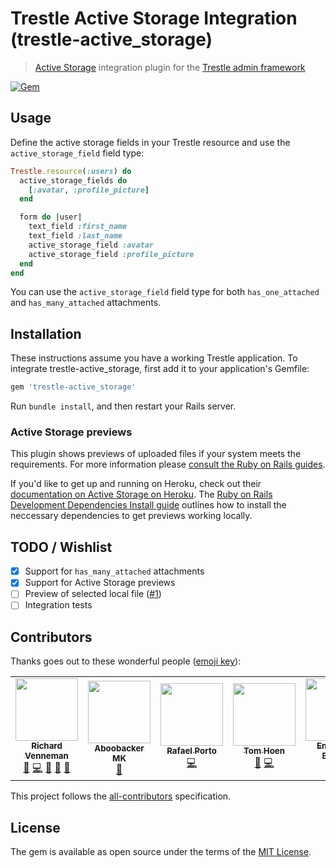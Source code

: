 # Trestle Active Storage Integration (trestle-active_storage)

> [Active Storage](https://guides.rubyonrails.org/active_storage_overview.html) integration plugin for the [Trestle admin framework](https://trestle.io)

[![Gem](https://img.shields.io/gem/v/trestle-active_storage.svg)](https://rubygems.org/gems/trestle-active_storage)

## Usage

Define the active storage fields in your Trestle resource and use the `active_storage_field` field type:

```ruby
Trestle.resource(:users) do
  active_storage_fields do
    [:avatar, :profile_picture]
  end

  form do |user|
    text_field :first_name
    text_field :last_name
    active_storage_field :avatar
    active_storage_field :profile_picture
  end
end
```

You can use the `active_storage_field` field type for both `has_one_attached` and `has_many_attached` attachments.

## Installation

These instructions assume you have a working Trestle application. To integrate trestle-active_storage, first add it to your application's Gemfile:

```ruby
gem 'trestle-active_storage'
```

Run `bundle install`, and then restart your Rails server.

### Active Storage previews

This plugin shows previews of uploaded files if your system meets the requirements. For more information please [consult the Ruby on Rails guides](https://edgeguides.rubyonrails.org/active_storage_overview.html#previewing-files).

If you'd like to get up and running on Heroku, check out their [documentation on Active Storage on Heroku](https://devcenter.heroku.com/articles/active-storage-on-heroku#attachment-previews). The [Ruby on Rails Development Dependencies Install guide](https://edgeguides.rubyonrails.org/development_dependencies_install.html#active-storage-setup) outlines how to install the neccessary dependencies to get previews working locally.

## TODO / Wishlist

- [x] Support for `has_many_attached` attachments
- [x] Support for Active Storage previews
- [ ] Preview of selected local file ([#1](https://github.com/richardvenneman/trestle-active_storage/issues/1))
- [ ] Integration tests

## Contributors

Thanks goes out to these wonderful people ([emoji key](https://allcontributors.org/docs/en/emoji-key)):
<!-- ALL-CONTRIBUTORS-LIST:START - Do not remove or modify this section -->
<!-- prettier-ignore-start -->
<!-- markdownlint-disable -->
<table>
  <tr>
    <td align="center"><a href="https://www.cityspotters.com"><img src="https://avatars1.githubusercontent.com/u/75705?v=4" width="100px;" alt=""/><br /><sub><b>Richard Venneman</b></sub></a><br /><a href="#ideas-richardvenneman" title="Ideas, Planning, & Feedback">🤔</a> <a href="https://github.com/richardvenneman/trestle-active_storage/commits?author=richardvenneman" title="Code">💻</a> <a href="https://github.com/richardvenneman/trestle-active_storage/commits?author=richardvenneman" title="Documentation">📖</a> <a href="#question-richardvenneman" title="Answering Questions">💬</a> <a href="https://github.com/richardvenneman/trestle-active_storage/pulls?q=is%3Apr+reviewed-by%3Arichardvenneman" title="Reviewed Pull Requests">👀</a></td>
    <td align="center"><a href="http://aboobacker.in"><img src="https://avatars1.githubusercontent.com/u/3112976?v=4" width="100px;" alt=""/><br /><sub><b>Aboobacker MK</b></sub></a><br /><a href="#ideas-tachyons" title="Ideas, Planning, & Feedback">🤔</a></td>
    <td align="center"><a href="http://euodeiovoce.com.br"><img src="https://avatars2.githubusercontent.com/u/1027961?v=4" width="100px;" alt=""/><br /><sub><b>Rafael Porto</b></sub></a><br /><a href="https://github.com/richardvenneman/trestle-active_storage/commits?author=PunkMaldito" title="Code">💻</a></td>
    <td align="center"><a href="https://github.com/hoenth"><img src="https://avatars2.githubusercontent.com/u/62977?v=4" width="100px;" alt=""/><br /><sub><b>Tom Hoen</b></sub></a><br /><a href="https://github.com/richardvenneman/trestle-active_storage/issues?q=author%3Ahoenth" title="Bug reports">🐛</a> <a href="https://github.com/richardvenneman/trestle-active_storage/commits?author=hoenth" title="Code">💻</a></td>
    <td align="center"><a href="https://github.com/McRipper"><img src="https://avatars2.githubusercontent.com/u/58031?v=4" width="100px;" alt=""/><br /><sub><b>Emanuele Barban</b></sub></a><br /><a href="https://github.com/richardvenneman/trestle-active_storage/commits?author=McRipper" title="Code">💻</a></td>
  </tr>
</table>

<!-- markdownlint-enable -->
<!-- prettier-ignore-end -->
<!-- ALL-CONTRIBUTORS-LIST:END -->
This project follows the [all-contributors](https://github.com/kentcdodds/all-contributors) specification.

## License

The gem is available as open source under the terms of the [MIT License](http://opensource.org/licenses/MIT).

